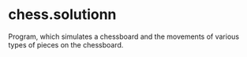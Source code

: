 # chess.solutionn
Program, which simulates a chessboard and the movements of various types of pieces on the chessboard.
